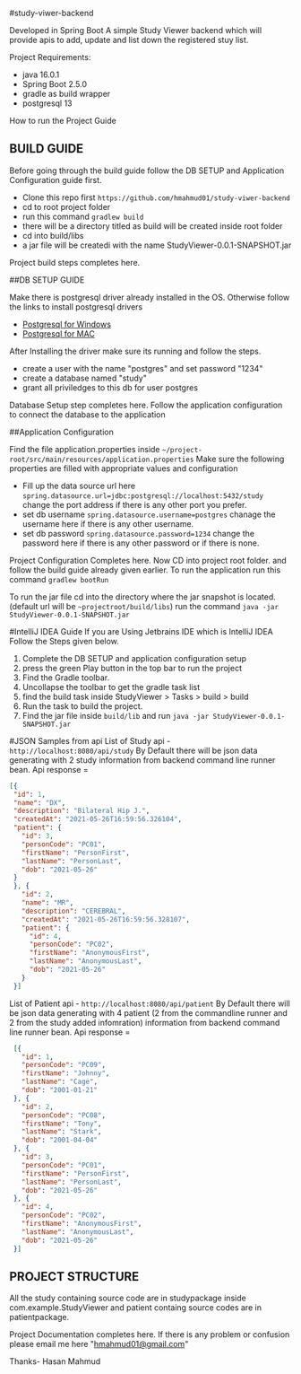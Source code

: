#study-viwer-backend

Developed in Spring Boot
A simple Study Viewer backend which will provide apis to add, update and list down the registered stuy list. 

Project Requirements:
- java 16.0.1
- Spring Boot 2.5.0
- gradle as build wrapper
- postgresql 13

How to run the Project Guide

## BUILD GUIDE

Before going through the build guide follow the DB SETUP and Application Configuration guide first.

- Clone this repo first `https://github.com/hmahmud01/study-viwer-backend`
- cd to root project folder
- run this command `gradlew build`
- there will be a directory titled as build will be created inside root folder
- cd into build/libs
- a jar file will be createdi with the name StudyViewer-0.0.1-SNAPSHOT.jar

Project build steps completes here.

##DB SETUP GUIDE

Make there is postgresql driver already installed in the OS. Otherwise follow the links to install postgresql drivers

- [Postgresql for Windows](https://www.enterprisedb.com/downloads/postgresql)
- [Postgresql for MAC](https://postgresapp.com/downloads.html)

After Installing the driver make sure its running and follow the steps.

- create a user with the name "postgres" and set password "1234"
- create a database named "study"
- grant all priviledges to this db for user postgres

Database Setup step completes here. Follow the application configuration to connect the database to the application

##Application Configuration

Find the file application.properties inside `~/project-root/src/main/resources/application.properties`
Make sure the following properties are filled with appropriate values and configuration
- Fill up the data source url here `spring.datasource.url=jdbc:postgresql://localhost:5432/study` change the port address if there is any other port you prefer.
- set db username `spring.datasource.username=postgres` chanage the username here if there is any other username.
- set db password `spring.datasource.password=1234` change the password here if there is any other password or if there is none.

Project Configuration Completes here.
Now CD into project root folder. and follow the build guide already given earlier.
To run the application run this command `gradlew bootRun`

To run the jar file cd into the directory where the jar snapshot is located.(default url will be `~projectroot/build/libs`)
run the command `java -jar StudyViewer-0.0.1-SNAPSHOT.jar`

#IntelliJ IDEA Guide
If you are Using Jetbrains IDE which is IntelliJ IDEA Follow the Steps given below.
1. Complete the DB SETUP and application configuration setup
2. press the green Play button in the top bar to run the project
3. Find the Gradle toolbar. 
4. Uncollapse the toolbar to get the gradle task list
5. find the build task inside StudyViewer > Tasks > build > build
6. Run the task to build the project.
7. Find the jar file inside `build/lib` and run `java -jar StudyViewer-0.0.1-SNAPSHOT.jar`

#JSON Samples from api
List of Study api - `http://localhost:8080/api/study`
By Default there will be json data generating with 2 study information from backend command line runner bean.
Api response = 
   ```json 
   [{
    "id": 1,
    "name": "DX",
    "description": "Bilateral Hip J.",
    "createdAt": "2021-05-26T16:59:56.326104",
    "patient": {
      "id": 3,
      "personCode": "PC01",
      "firstName": "PersonFirst",
      "lastName": "PersonLast",
      "dob": "2021-05-26"
    }
    }, {
      "id": 2,
      "name": "MR",
      "description": "CEREBRAL",
      "createdAt": "2021-05-26T16:59:56.328107",
      "patient": {
        "id": 4,
        "personCode": "PC02",
        "firstName": "AnonymousFirst",
        "lastName": "AnonymousLast",
        "dob": "2021-05-26"
      }
    }]
   ```
   
List of Patient api - `http://localhost:8080/api/patient`
By Default there will be json data generating with 4 patient (2 from the commandline runner and 2 from the study added infomration) information from backend command line runner bean.
Api response = 
   ```json 
    [{
      "id": 1,
      "personCode": "PC09",
      "firstName": "Johnny",
      "lastName": "Cage",
      "dob": "2001-01-21"
    }, {
      "id": 2,
      "personCode": "PC08",
      "firstName": "Tony",
      "lastName": "Stark",
      "dob": "2001-04-04"
    }, {
      "id": 3,
      "personCode": "PC01",
      "firstName": "PersonFirst",
      "lastName": "PersonLast",
      "dob": "2021-05-26"
    }, {
      "id": 4,
      "personCode": "PC02",
      "firstName": "AnonymousFirst",
      "lastName": "AnonymousLast",
      "dob": "2021-05-26"
    }]
   ```

## PROJECT STRUCTURE
All the study containing source code are in studypackage inside com.example.StudyViewer and patient containg source codes are in patientpackage.


Project Documentation completes here. If there is any problem or confusion please email me here "hmahmud01@gmail.com"

Thanks-
Hasan Mahmud
